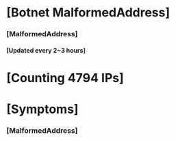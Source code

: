 # [Botnet MalformedAddress]
### [MalformedAddress]
#### [Updated every 2~3 hours]

# [Counting 4794 IPs]

# [Symptoms] 
###   [MalformedAddress]
